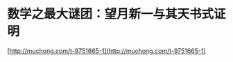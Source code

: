#  数学之最大谜团：望月新一与其天书式证明









[http://muchong.com/t-9751665-1](http://muchong.com/t-9751665-1)









